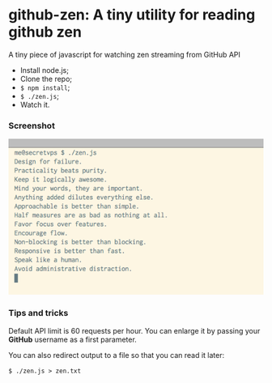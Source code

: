 # github-zen: A tiny utility for reading github zen
A tiny piece of javascript for watching zen streaming from GitHub API

- Install node.js;
- Clone the repo;
- ```$ npm install```;
- ```$ ./zen.js```; 
- Watch it.

### Screenshot
![Screenshot](/_screen/screen.png)

### Tips and tricks
Default API limit is 60 requests per hour. You can enlarge it by passing your **GitHub** username as a first parameter.

You can also redirect output to a file so that you can read it later:
```
$ ./zen.js > zen.txt
```
